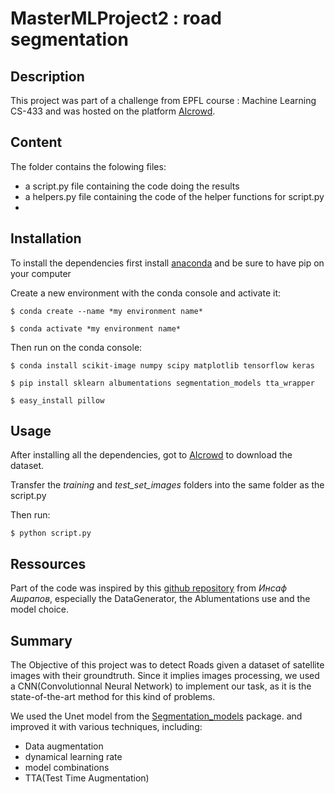 # MasterMLProject2 : road segmentation

Description
-----------
This project was part of a challenge from EPFL course : Machine Learning CS-433 and was hosted on the platform [AIcrowd](https://www.aicrowd.com/).

Content
-------
The folder contains the folowing files:
 - a script.py file containing the code doing the results
 - a helpers.py file containing the code of the helper functions for script.py
 - 

Installation
------------
To install the dependencies first install [anaconda](https://www.anaconda.com/distribution/) and be sure to have pip on your computer

Create a new environment with the conda console and activate it:

```
$ conda create --name *my environment name*

$ conda activate *my environment name*
```

Then run on the conda console:

```
$ conda install scikit-image numpy scipy matplotlib tensorflow keras

$ pip install sklearn albumentations segmentation_models tta_wrapper

$ easy_install pillow
```

Usage
-----
After installing all the dependencies, got to [AIcrowd](https://www.aicrowd.com/challenges/epfl-ml-road-segmentation-2019/dataset_files)
to download the dataset.

Transfer the *training* and *test_set_images* folders into the same folder as the script.py

Then run:
```
$ python script.py
```

Ressources
----------
Part of the code was inspired by this [github repository](https://github.com/Diyago/ML-DL-scripts/blob/master/DEEP%20LEARNING/segmentation/Segmentation%20pipeline/segmentation%20pipeline.ipynb) from *Инсаф Ашрапов*, especially the DataGenerator, the Ablumentations use and the model choice.

Summary
-------
The Objective of this project was to detect Roads given a dataset of satellite images with their groundtruth. 
Since it implies images processing, we used a CNN(Convolutionnal Neural Network) to implement our task, as it is the state-of-the-art method for this kind of problems.

We used the Unet model from the [Segmentation_models](https://github.com/qubvel/segmentation_models) package. and improved it with various techniques, including: 

 - Data augmentation
 - dynamical learning rate
 - model combinations
 - TTA(Test Time Augmentation)
 
